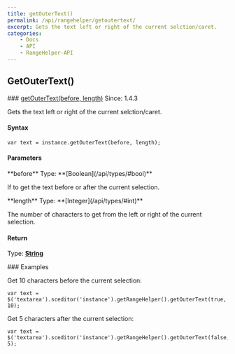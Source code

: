```yaml
---
title: getOuterText()
permalink: /api/rangehelper/getoutertext/
excerpt: Gets the text left or right of the current selction/caret.
categories:
    - Docs
    - API
    - RangeHelper-API
---
```

## GetOuterText()

<article class="api method" markdown="1">
### <a id="getOuterText" href="#getOuterText">getOuterText(before, length)</a> <span class="since">Since: 1.4.3</span>

Gets the text left or right of the current selction/caret.


#### Syntax

	var text = instance.getOuterText(before, length);


#### Parameters

<div class="parameters">
<div class="parameter" markdown="1">
**before**  
Type: **[Boolean](/api/types/#bool)**

If to get the text before or after the current selection.
</div>

<div class="parameter" markdown="1">
**length**  
Type: **[Integer](/api/types/#int)**

The number of characters to get from the left or right of the current selection.
</div>
</div>


#### Return

Type: **[String](/api/types/#string)**



<article class="api examples" markdown="1">
### Examples

Get 10 characters before the current selection:

	var text = $('textarea').sceditor('instance').getRangeHelper().getOuterText(true, 10);


Get 5 characters after the current selection:

	var text = $('textarea').sceditor('instance').getRangeHelper().getOuterText(false, 5);

</article>
</article>
